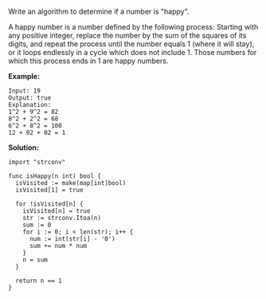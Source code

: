 Write an algorithm to determine if a number is "happy".

A happy number is a number defined by the following process: Starting with any positive integer, replace the number by the sum of the squares of its digits, and repeat the process until the number equals 1 (where it will stay), or it loops endlessly in a cycle which does not include 1. Those numbers for which this process ends in 1 are happy numbers.

**Example:**

```
Input: 19
Output: true
Explanation: 
1^2 + 9^2 = 82
8^2 + 2^2 = 68
6^2 + 8^2 = 100
12 + 02 + 02 = 1
```

**Solution:**

```golang
import "strconv"

func isHappy(n int) bool {
  isVisited := make(map[int]bool)
  isVisited[1] = true

  for !isVisited[n] {
    isVisited[n] = true
    str := strconv.Itoa(n)
    sum := 0
    for i := 0; i < len(str); i++ {
      num := int(str[i] - '0')
      sum += num * num
    }
    n = sum
  }

  return n == 1
}
```
